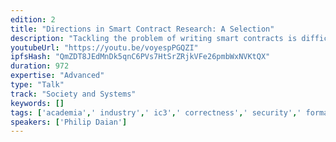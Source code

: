 ```yaml
---
edition: 2
title: "Directions in Smart Contract Research: A Selection"
description: "Tackling the problem of writing smart contracts is difficult, and understanding them fully remains even harder. We analyze what work the academic community is doing and should be doing to advance the basic foundational science of smart contracts. We make the case for better smart contracts through a three pronged approach: tooling (including formal verification and analysis models), bug bounties, and recovery through escape hatches. We survey current related work and discuss research and engineering directions to increase the cost of future attacks, in the context of lessons learned from contracts in the field."
youtubeUrl: "https://youtu.be/voyespPGQZI"
ipfsHash: "QmZDT8JEdMnDk5qnC6PVs7HtSrZRjkVFe26pmbWxNVKtQX"
duration: 972
expertise: "Advanced"
type: "Talk"
track: "Society and Systems"
keywords: []
tags: ['academia',' industry',' ic3',' correctness',' security',' formal',' verification',' escape',' hatches',' bug',' bounties',' semantics',' evm',' trustless','Society and Systems']
speakers: ['Philip Daian']
---
```

